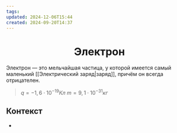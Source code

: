 ```yaml
---
tags: 
updated: 2024-12-06T15:44
created: 2024-09-20T14:37
---
```

<center> <h1> <b> Электрон </b> </h1> </center>

 Электрон — это мельчайшая частица, у которой имеется самый маленький [[Электрический заряд|заряд]], причём он всегда отрицателен.

> $q=-1,6\cdot10^{-19} Кл$
> $m=9,1\cdot10^{-31} кг$

## Контекст
- 

